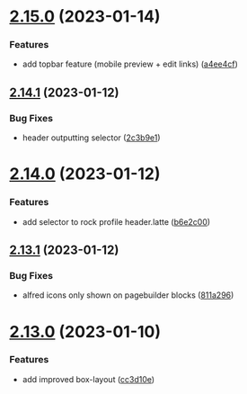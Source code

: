 # [2.15.0](https://github.com/baumrock/RockFrontend/compare/v2.14.1...v2.15.0) (2023-01-14)


### Features

* add topbar feature (mobile preview + edit links) ([a4ee4cf](https://github.com/baumrock/RockFrontend/commit/a4ee4cfd5eb8dd149db8839a73088271713fb616))



## [2.14.1](https://github.com/baumrock/RockFrontend/compare/v2.14.0...v2.14.1) (2023-01-12)


### Bug Fixes

* header outputting selector ([2c3b9e1](https://github.com/baumrock/RockFrontend/commit/2c3b9e103c6327b866c7888226529928e269d67b))



# [2.14.0](https://github.com/baumrock/RockFrontend/compare/v2.13.1...v2.14.0) (2023-01-12)


### Features

* add selector to rock profile header.latte ([b6e2c00](https://github.com/baumrock/RockFrontend/commit/b6e2c00c9cda5271562639d65d5fe06cc511ef8b))



## [2.13.1](https://github.com/baumrock/RockFrontend/compare/v2.13.0...v2.13.1) (2023-01-12)


### Bug Fixes

* alfred icons only shown on pagebuilder blocks ([811a296](https://github.com/baumrock/RockFrontend/commit/811a29685e693eb2bae373c6c288da9e54e18818))



# [2.13.0](https://github.com/baumrock/RockFrontend/compare/v2.12.0...v2.13.0) (2023-01-10)


### Features

* add improved box-layout ([cc3d10e](https://github.com/baumrock/RockFrontend/commit/cc3d10e1acdd2f997a25275a73169b0d127615f2))



